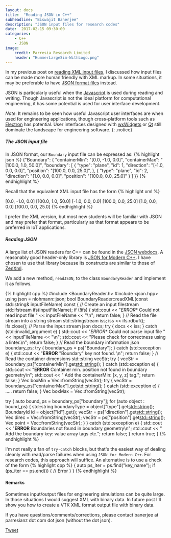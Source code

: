 ```yaml
---
layout: docs
title:  "Reading JSON in C++"
subheadline: "Biswajit Banerjee"
description: "JSON input files for research codes"
date:  2017-02-15 09:30:00
categories:
    - C++
    - JSON
image:
    credit: Parresia Research Limited
    header: "HummerLargeSim-WithLogo.png"
---
```

In my previous post on [reading XML input files](http://www.parresianz.com/c++/xml/xml-input/), I discussed how input files can be made more human friendly with XML markup.  In some situations, it may be preferable to have [JSON format files](http://json.org/example.html) instead.

JSON is particularly useful when the [Javascript](http://es6-features.org/#Constants) is used during reading and writing.  Though Javascript is not the ideal platform for computational engineering, it has some potential is used for user interface development.

*Note*: It remains to be seen how useful Javascript user interfaces are when used for engineering applications, though cross-platform tools such as [Electron](http://electron.atom.io/) has potential.  User interfaces designed with [wxWidgets](https://www.wxwidgets.org/) or [Qt](https://www.qt.io/) still dominate the landscape for engineering software.
{: .notice}

##### The JSON input file #####
In JSON format, our `Boundary` input file can be expressed as:
{% highlight json %}
  {"Boundary": {
    "containerMin":  "[0.0,  -1.0,  0.0]",
    "containerMax":  "[100.0, 1.0, 50.0]",
    "boundary": [
      {
       "type": "plane", "id": 1,
       "direction": "[-1.0, 0.0, 0.0]",
       "position": "[100.0, 0.0, 25.0]",
      },
      {
       "type": "plane", "id": 2,
       "direction": "[1.0, 0.0, 0.0]",
       "position": "[100.0, 0.0, 25.0]"
      }
    ]
  }}
{% endhighlight %}

Recall that the equivalent XML input file  has the form
{% highlight xml %}
  <?xml version='1.0' encoding='ISO-8859-1' ?>
  <Boundary>
    <!-- Container limits -->
    <containerMin>  [0.0,  -1.0,  0.0] </containerMin>
    <containerMax>  [100.0, 1.0, 50.0] </containerMax>
    <!-- Internal boundaries -->
    <boundary type="plane" id="1">
      <direction> [-1.0, 0.0, 0.0] </direction>
      <position> [100.0, 0.0, 25.0] </position>
    </boundary>
    <boundary type="plane" id="2">
      <direction> [1.0, 0.0, 0.0] </direction>
      <position> [100.0, 0.0, 25.0] </position>
    </boundary>
  </Boundary>
{% endhighlight %}

I prefer the XML version, but most new students will be familiar with
JSON and may prefer that format, particularly as that format appears to
be preferred in IoT applications.

##### Reading JSON #####
A large list of JSON readers for C++ can be found in the [JSON webdocs](http://www.json.org/).  A reasonably good header-only library is [JSON for Modern C++](https://github.com/nlohmann/json).  I have chosen to use that library because its constructs are similar to those of [ZenXml](http://zenxml.sourceforge.net/).

We add a new method, `readJSON`, to the class `BoundaryReader` and
implement it as follows.

{% highlight cpp %}
#include <BoundaryReader.h>
#include <json.hpp>
using json = nlohmann::json;
bool
BoundaryReader::readXML(const std::string& inputFileName) const 
{
  // Create an input filestream
  std::ifstream ifs(inputFileName);
  if (!ifs) {
    std::cout << "*ERROR** Could not read input file " << inputFileName << "\n";
    return false;
  }
  // Read the file stream into a string stream
  std::stringstream iss;
  iss << ifs.rdbuf();
  ifs.close();
  // Parse the input stream
  json docs;
  try {
    docs << iss;
  } catch (std::invalid_argument e) {
    std::cout << "*ERROR** Could not parse input file " << inputFileName
              << "\n";
    std::cout << "Please check for correctness using a linter.\n";
    return false;
  }
  // Read the boundary information
  json boundary_ps;
  try {
    boundary_ps = ps["Boundary"];
  } catch (std::exception e) {
    std::cout << "**ERROR** \"Boundary\" key not found. \n";
    return false;
  }
  // Read the container dimensions
  std::string vecStr;
  try {
    vecStr = boundary_ps["containerMin"].get<std::string>();
  } catch (std::exception e) {
    std::cout
      << "**ERROR** Container min. position not found in boundary geometry\n";
    std::cout << "  Add the containerMin: [x, y, z]  tag.";
    return false;
  }
  Vec boxMin = Vec::fromString(vecStr);
  try {
    vecStr = boundary_ps["containerMax"].get<std::string>();
  } catch (std::exception e) {
    .....
    return false;
  }
  Vec boxMax = Vec::fromString(vecStr);
  
  try {
    auto bound_ps = boundary_ps["boundary"];
    for (auto object : bound_ps) {
      std::string boundaryType = object["type"].get<std::string>();
      BoundaryId id = object["id"].get<BoundaryId>();
      vecStr = ps["direction"].get<std::string>();
      Vec direc = Vec::fromString(vecStr);
      vecStr = ps["position"].get<std::string>();
      Vec point = Vec::fromString(vecStr);
    }
  } catch (std::exception e) {
    std::cout << "**ERROR** Boundaries not found in boundary geometry\n";
    std::cout << "  Add the boundary key: value array tags etc.";
    return false;
  }
  return true;
}
{% endhighlight %}

I'm not really a fan of `try-catch` blocks, but that's the easiest way of dealing cleanly with read/parse failures when using `JSON for Modern C++`.  For research codes, this approach will suffice.  An alternative is to use a check of the form
{% highlight cpp %}
{
  auto ps_iter = ps.find("key_name");
  if (ps_iter == ps.end()) {
    // Error
  }
}
{% endhighlight %}

#### Remarks ####
Sometimes input/output files for engineering simulations can be quite large.  In those situations I would suggest XML with binary data. In future post I'll show you how to create a VTK XML format output file with binary data.


If you have questions/comments/corrections, please contact banerjee at parresianz dot com dot json (without the dot json).


<a href="https://twitter.com/share" class="twitter-share-button" data-via="parresianz">Tweet</a>
<script>!function(d,s,id){var js,fjs=d.getElementsByTagName(s)[0],p=/^http:/.test(d.location)?'http':'https';if(!d.getElementById(id)){js=d.createElement(s);js.id=id;js.src=p+'://platform.twitter.com/widgets.js';fjs.parentNode.insertBefore(js,fjs);}}(docsument, 'script', 'twitter-wjs');</script>
<script src="//platform.linkedin.com/in.js" type="text/javascript">
  lang: en_US
</script>
<script type="IN/Share" data-counter="right"></script>

<!-- <script src="https://cdn.rawgit.com/google/code-prettify/master/loader/run_prettify.js?lang=cpp&amp;skin=sunburst"></script> -->
